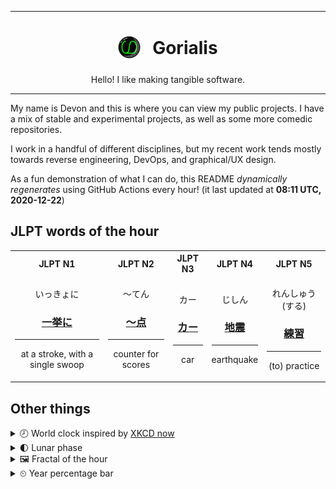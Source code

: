***

<h1 align="center">
<sub>
    <img src="readme/resources/avatar.png" height="36">
</sub>
&nbsp;
Gorialis
</h1>
<p align="center">
Hello! I like making tangible software.
</p>

***

My name is Devon and this is where you can view my public projects. I have a mix of stable and experimental projects, as well as some more comedic repositories.

I work in a handful of different disciplines, but my recent work tends mostly towards reverse engineering, DevOps, and graphical/UX design.

As a fun demonstration of what I can do, this README *dynamically regenerates* using GitHub Actions every hour! (it last updated at **08:11 UTC, 2020-12-22**)

<h2>JLPT words of the hour</h2>
<table>
    <tr>
        <th>JLPT N1</th>
        <th>JLPT N2</th>
        <th>JLPT N3</th>
        <th>JLPT N4</th>
        <th>JLPT N5</th>
    </tr>
    <tr>
        <td>
            <p align="center">いっきょに</p>
            <h3 align="center"><b><a href="https://jisho.org/search/%E4%B8%80%E6%8C%99%E3%81%AB">一挙に</a></b></h3>
            <hr>
            <p align="center">at a stroke,<wbr> with a single swoop</p>
        </td>
        <td>
            <p align="center">～てん</p>
            <h3 align="center"><b><a href="https://jisho.org/search/%EF%BD%9E%E7%82%B9">～点</a></b></h3>
            <hr>
            <p align="center">counter for scores</p>
        </td>
        <td>
            <p align="center">カー</p>
            <h3 align="center"><b><a href="https://jisho.org/search/%E3%82%AB%E3%83%BC">カー</a></b></h3>
            <hr>
            <p align="center">car</p>
        </td>
        <td>
            <p align="center">じしん</p>
            <h3 align="center"><b><a href="https://jisho.org/search/%E5%9C%B0%E9%9C%87">地震</a></b></h3>
            <hr>
            <p align="center">earthquake</p>
        </td>
        <td>
            <p align="center">れんしゅう (する)</p>
            <h3 align="center"><b><a href="https://jisho.org/search/%E7%B7%B4%E7%BF%92">練習</a></b></h3>
            <hr>
            <p align="center">(to) practice</p>
        </td>
    </tr>
</table>

<h2>Other things</h2>
<details>
<summary>🕗  World clock inspired by <a href="https://xkcd.com/now">XKCD now</a></summary>

> <img src="generated/now.png" width="512">

</details>
<details>
<summary>🌓 Lunar phase</summary>

The moon is approximately 27.99% through its phase (First Quarter).

</details>
<details>
<summary>&#x1f5bc; Fractal of the hour</summary>

> <img src="generated/fractal.png" width="512">

</details>
<details>
<summary>&#x23f2; Year percentage bar</summary>
<pre><code>2020 [███████████████████▁] 97.36%</code></pre>
</details>
